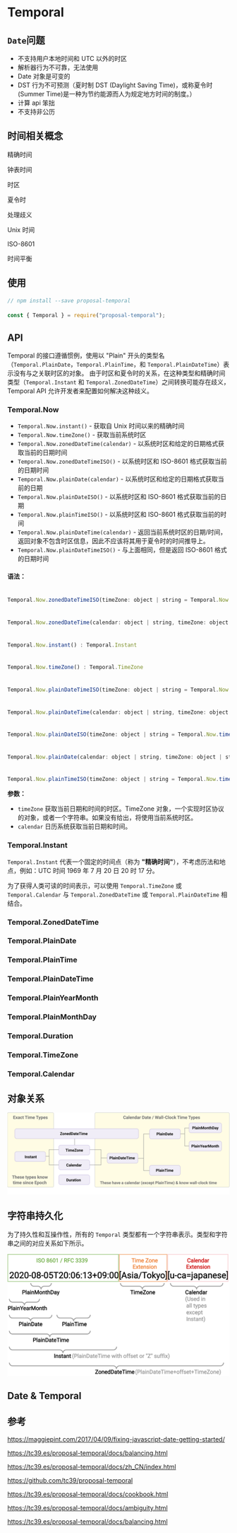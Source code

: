 # Temporal

## `Date`问题

- 不支持用户本地时间和 UTC 以外的时区
- 解析器行为不可靠，无法使用
- Date 对象是可变的
- DST 行为不可预测（夏时制 DST (Daylight Saving Time)，或称夏令时(Summer Time)是一种为节约能源而人为规定地方时间的制度。）
- 计算 api 笨拙
- 不支持非公历

## 时间相关概念

精确时间

钟表时间

时区

夏令时

处理歧义

Unix 时间

ISO-8601

时间平衡

## 使用

```js
// npm install --save proposal-temporal

const { Temporal } = require("proposal-temporal");
```

## API

Temporal 的接口遵循惯例，使用以 "Plain" 开头的类型名（`Temporal.PlainDate`，`Temporal.PlainTime`，和 `Temporal.PlainDateTime`）表示没有与之关联时区的对象。 由于时区和夏令时的关系，在这种类型和精确时间类型（`Temporal.Instant` 和 `Temporal.ZonedDateTime`）之间转换可能存在歧义，Temporal API 允许开发者来配置如何解决这种歧义。

### Temporal.Now

- `Temporal.Now.instant()` - 获取自 Unix 时间以来的精确时间
- `Temporal.Now.timeZone()` - 获取当前系统时区
- `Temporal.Now.zonedDateTime(calendar)` - 以系统时区和给定的日期格式获取当前的日期时间
- `Temporal.Now.zonedDateTimeISO()` - 以系统时区和 ISO-8601 格式获取当前的日期时间
- `Temporal.Now.plainDate(calendar)` - 以系统时区和给定的日期格式获取当前的日期
- `Temporal.Now.plainDateISO()` - 以系统时区和 ISO-8601 格式获取当前的日期
- `Temporal.Now.plainTimeISO()` - 以系统时区和 ISO-8601 格式获取当前的时间
- `Temporal.Now.plainDateTime(calendar)` - 返回当前系统时区的日期/时间，返回对象不包含时区信息，因此不应该将其用于夏令时的时间推导上。
- `Temporal.Now.plainDateTimeISO()` - 与上面相同，但是返回 ISO-8601 格式的日期时间

#### 语法：

```js

Temporal.Now.zonedDateTimeISO(timeZone: object | string = Temporal.Now.timeZone()) : Temporal.ZonedDateTime


Temporal.Now.zonedDateTime(calendar: object | string, timeZone: object | string = Temporal.Now.timeZone()) : Temporal.ZonedDateTime


Temporal.Now.instant() : Temporal.Instant


Temporal.Now.timeZone() : Temporal.TimeZone


Temporal.Now.plainDateTimeISO(timeZone: object | string = Temporal.Now.timeZone()) : Temporal.PlainDateTime


Temporal.Now.plainDateTime(calendar: object | string, timeZone: object | string = Temporal.Now.timeZone()) : Temporal.PlainDateTime


Temporal.Now.plainDateISO(timeZone: object | string = Temporal.Now.timeZone()) : Temporal.PlainDate


Temporal.Now.plainDate(calendar: object | string, timeZone: object | string = Temporal.Now.timeZone()) : Temporal.PlainDate


Temporal.Now.plainTimeISO(timeZone: object | string = Temporal.Now.timeZone()) : Temporal.PlainTime
```

**参数：**

- `timeZone` 获取当前日期和时间的时区。TimeZone 对象，一个实现时区协议的对象，或者一个字符串。如果没有给出，将使用当前系统时区。
- `calendar` 日历系统获取当前日期和时间。

### Temporal.Instant

`Temporal.Instant` 代表一个固定的时间点（称为 **"精确时间"**），不考虑历法和地点，例如：UTC 时间 1969 年 7 月 20 日 20 时 17 分。

为了获得人类可读的时间表示，可以使用 `Temporal.TimeZone` 或 `Temporal.Calendar` 与 `Temporal.ZonedDateTime` 或 `Temporal.PlainDateTime` 相结合。

### Temporal.ZonedDateTime

### Temporal.PlainDate

### Temporal.PlainTime

### Temporal.PlainDateTime

### Temporal.PlainYearMonth

### Temporal.PlainMonthDay

### Temporal.Duration

### Temporal.TimeZone

### Temporal.Calendar

## 对象关系

![img](../public/object-model.svg)

## 字符串持久化

为了持久性和互操作性，所有的 `Temporal` 类型都有一个字符串表示。类型和字符串之间的对应关系如下所示。

![img](../public/persistence-model.svg)

## Date & Temporal

## 参考

https://maggiepint.com/2017/04/09/fixing-javascript-date-getting-started/

https://tc39.es/proposal-temporal/docs/balancing.html

https://tc39.es/proposal-temporal/docs/zh_CN/index.html

https://github.com/tc39/proposal-temporal

https://tc39.es/proposal-temporal/docs/cookbook.html

https://tc39.es/proposal-temporal/docs/ambiguity.html

https://tc39.es/proposal-temporal/docs/balancing.html
